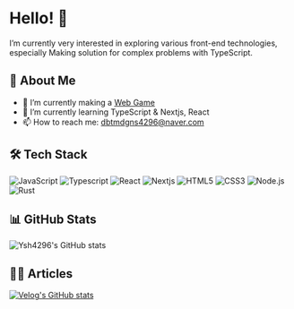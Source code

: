 # Hello! 👋

I’m currently very interested in exploring various front-end technologies, especially Making solution for complex problems with TypeScript.

## 🚀 About Me

- 🔭 I’m currently making a [Web Game](https://github.com/ysh4296/Project_Icarus)
- 🌱 I’m currently learning TypeScript & Nextjs, React
- 📫 How to reach me: dbtmdgns4296@naver.com

## 🛠️ Tech Stack

![JavaScript](https://img.shields.io/badge/javascript-%23323330.svg?&style=for-the-badge&logo=javascript&logoColor=%23F7DF1E)
![Typescript](https://img.shields.io/badge/TypeScript-007ACC?style=for-the-badge&logo=typescript&logoColor=white)
![React](https://img.shields.io/badge/react-%2320232a.svg?&style=for-the-badge&logo=react&logoColor=%2361DAFB)
![Nextjs](https://img.shields.io/badge/Next.js-000?logo=nextdotjs&logoColor=fff&style=for-the-badge)
![HTML5](https://img.shields.io/badge/html5-%23E34F26.svg?&style=for-the-badge&logo=html5&logoColor=white)
![CSS3](https://img.shields.io/badge/css3-%231572B6.svg?&style=for-the-badge&logo=css3&logoColor=white)
![Node.js](https://img.shields.io/badge/node.js-%23339933.svg?&style=for-the-badge&logo=node.js&logoColor=white)
![Rust](https://img.shields.io/badge/Rust-000000?style=for-the-badge&logo=rust&logoColor=white)

## 📊 GitHub Stats
![Ysh4296's GitHub stats](https://github-readme-stats.vercel.app/api?username=ysh4296&theme=slateorange)

## 🧑‍💻 Articles
[![Velog's GitHub stats](https://velog-readme-stats.vercel.app/api?name=ysh4296)](https://velog.io/@ysh4296/improve-fluid-engine-with-webassembly-bench-mark) 
